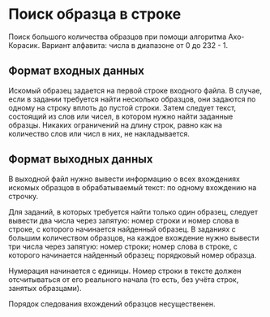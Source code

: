 # Поиск образца в строке

Поиск большого количества образцов при помощи алгоритма Ахо-Корасик.
Вариант алфавита: числа в диапазоне от 0 до 232 - 1.

## Формат входных данных
Искомый образец задается на первой строке входного файла.
В случае, если в задании требуется найти несколько образцов, они задаются по одному на строку вплоть до пустой строки.
Затем следует текст, состоящий из слов или чисел, в котором нужно найти заданные образцы.
Никаких ограничений на длину строк, равно как на количество слов или числ в них, не накладывается.

## Формат выходных данных
В выходной файл нужно вывести информацию о всех вхождениях искомых образцов в обрабатываемый текст: по одному вхождению на строчку.

Для заданий, в которых требуется найти только один образец, следует вывести два числа через запятую: номер строки и номер слова в строке, с которого начинается найденный образец. В заданиях с большим количеством образцов, на каждое вхождение нужно вывести три числа через запятую: номер строки; номер слова в строке, с которого начинается найденный образец; порядковый номер образца.

Нумерация начинается с единицы. Номер строки в тексте должен отсчитываться от его реального начала (то есть, без учёта строк, занятых образцами).

Порядок следования вхождений образцов несущественен.
